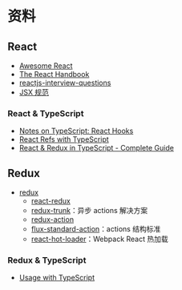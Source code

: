# 资料

## React

- [Awesome React](https://github.com/enaqx/awesome-react)
- [The React Handbook](https://medium.freecodecamp.org/the-react-handbook-b71c27b0a795)
- [reactjs-interview-questions](https://github.com/sudheerj/reactjs-interview-questions#what-is-react)
- [JSX 规范](https://facebook.github.io/jsx/)

### React & TypeScript

- [Notes on TypeScript: React Hooks](https://dev.to/busypeoples/notes-on-typescript-react-hooks-28j2)
- [React Refs with TypeScript](https://medium.com/@martin_hotell/react-refs-with-typescript-a32d56c4d315)
- [React & Redux in TypeScript - Complete Guide](https://github.com/piotrwitek/react-redux-typescript-guide)

## Redux

- [redux](https://redux.js.org/introduction/getting-started)
  - [react-redux](https://react-redux.js.org/)
  - [redux-trunk](https://github.com/reduxjs/redux-thunk)：异步 actions 解决方案
  - [redux-action](https://github.com/redux-utilities/redux-actions)
  - [flux-standard-action](https://github.com/redux-utilities/flux-standard-action)：actions 结构标准
  - [react-hot-loader](https://github.com/gaearon/react-hot-loader)：Webpack React 热加载

### Redux & TypeScript

- [Usage with TypeScript](https://redux.js.org/recipes/usage-with-typescript)
